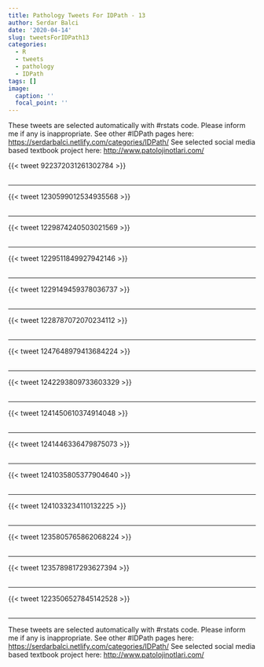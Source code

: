 ```yaml
---
title: Pathology Tweets For IDPath - 13
author: Serdar Balci
date: '2020-04-14'
slug: tweetsForIDPath13
categories:
  - R
  - tweets
  - pathology
  - IDPath
tags: []
image:
  caption: ''
  focal_point: ''
---
```



These tweets are selected automatically with #rstats code. Please inform me if any is inappropriate.
See other #IDPath pages here: https://serdarbalci.netlify.com/categories/IDPath/ 
See selected social media based textbook project here: http://www.patolojinotlari.com/

{{< tweet 922372031261302784 >}}
<br>
<br>
<hr>
{{< tweet 1230599012534935568 >}}
<br>
<br>
<hr>
{{< tweet 1229874240503021569 >}}
<br>
<br>
<hr>
{{< tweet 1229511849927942146 >}}
<br>
<br>
<hr>
{{< tweet 1229149459378036737 >}}
<br>
<br>
<hr>
{{< tweet 1228787072070234112 >}}
<br>
<br>
<hr>
{{< tweet 1247648979413684224 >}}
<br>
<br>
<hr>
{{< tweet 1242293809733603329 >}}
<br>
<br>
<hr>
{{< tweet 1241450610374914048 >}}
<br>
<br>
<hr>
{{< tweet 1241446336479875073 >}}
<br>
<br>
<hr>
{{< tweet 1241035805377904640 >}}
<br>
<br>
<hr>
{{< tweet 1241033234110132225 >}}
<br>
<br>
<hr>
{{< tweet 1235805765862068224 >}}
<br>
<br>
<hr>
{{< tweet 1235789817293627394 >}}
<br>
<br>
<hr>
{{< tweet 1223506527845142528 >}}
<br>
<br>
<hr>


These tweets are selected automatically with #rstats code. Please inform me if any is inappropriate.
See other #IDPath pages here: https://serdarbalci.netlify.com/categories/IDPath/ 
See selected social media based textbook project here: http://www.patolojinotlari.com/
